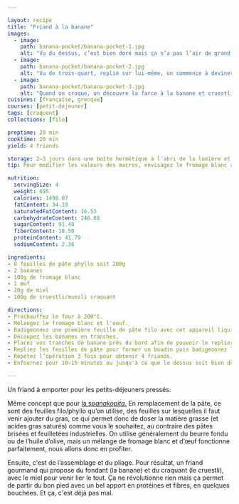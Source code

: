 ```yaml
---

layout: recipe
title: "Friand à la banane"
images:
  - image:
    path: banana-pocket/banana-pocket-1.jpg
    alt: "Vu du dessus, c’est bien doré mais ça n’a pas l’air de grand chose."
  - image:
    path: banana-pocket/banana-pocket-2.jpg
    alt: "Vu de trois-quart, replié sur lui-même, on commence à deviner que ce n’est pas un feuilleté comme les autres."
  - image:
    path: banana-pocket/banana-pocket-3.jpg
    alt: "Quand on croque, on découvre la farce à la banane et cruestli, aux textures qui se contrastent mais présentent une belle harmonie."
cuisines: [française, grecque]
courses: [petit-déjeuner]
tags: [craquant]
collections: [filo]

preptime: 20 min
cooktime: 20 min
yield: 4 friands

storage: 2–3 jours dans une boîte hermétique à l'abri de la lumière et la chaleur. 2–3 mois au congélateur.
tip: Pour modifier les valeurs des macros, envisagez le fromage blanc allégé en matières grasses et le cruestli sans sucres ajoutés. Cela devrait mécaniquement augmenter la quantité des protéines.

nutrition:
  servingSize: 4
  weight: 695
  calories: 1498.07
  fatContent: 34.19
  saturatedFatContent: 16.53
  carbohydrateContent: 246.68
  sugarContent: 91.48
  fiberContent: 18.50
  proteinContent: 41.79
  sodiumContent: 2.36

ingredients:
- 8 feuilles de pâte phyllo soit 200g
- 2 bananes
- 100g de fromage blanc
- 1 œuf
- 20g de miel
- 100g de cruestli/muesli craquant

directions:
- Préchauffez le four à 200°C.
- Mélangez le fromage blanc et l'oeuf.
- Badigeonnez une première feuille de pâte filo avec cet appareil liquide. Déposez une seconde feuille par dessus et répétez l'opération.
- Découpez les bananes en tranches. 
- Placez vos tranches de banane près du bord afin de pouvoir le replier et recouvrir entièrement la “farce”. Ajoutez un trait de miel sur la couche de banane puis versez votre muesli par dessus. 
- Repliez les feuilles de pâte pour former un boudin puis badigeonnez le dessus avec votre appareil liquide.
- Répétez l’opération 3 fois pour obtenir 4 friands.
- Enfournez pour 10–15 minutes ou jusqu'à ce que le dessus soit bien doré.

---
```


Un friand à emporter pour les petits-déjeuners pressés.

Même concept que pour <a href="spanakopita.html">la <i lang="gr">spanakopita</i>.</a> En remplacement de la pâte, ce sont des feuilles filo/phyllo qu’on utilise, des feuilles sur lesquelles il faut venir ajouter du gras, ce qui permet donc de doser la matière grasse (et acides gras saturés) comme vous le souhaitez, au contraire des pâtes brisées et feuilletées industrielles. On utilise généralement du beurre fondu ou de l’huile d’olive, mais un mélange de fromage blanc et d’œuf fonctionne parfaitement, nous allons donc en profiter.

Ensuite, c'est de l’assemblage et du pliage. Pour résultat, un friand gourmand qui propose du fondant (la banane) et du craquant (le cruestli), avec le miel pour venir lier le tout. Ça ne révolutionne rien mais ça permet de partir du bon pied avec un bel apport en protéines et fibres, en quelques bouchées. Et ça, c'est déjà pas mal.